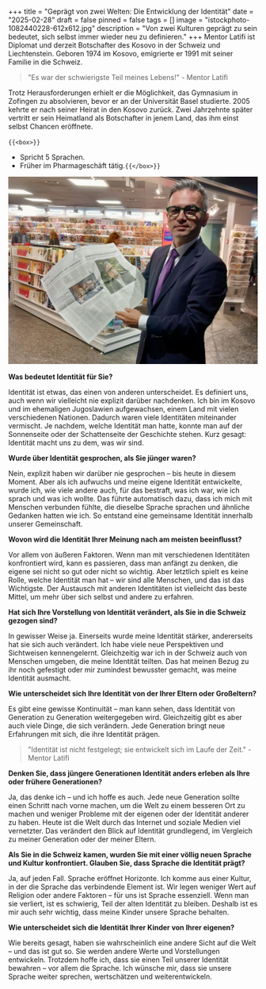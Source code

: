 +++
title = "Geprägt von zwei Welten: Die Entwicklung der Identität"
date = "2025-02-28"
draft = false
pinned = false
tags = []
image = "istockphoto-1082440228-612x612.jpg"
description = "Von zwei Kulturen geprägt zu sein bedeutet, sich selbst immer wieder neu zu definieren."
+++
Mentor Latifi ist Diplomat und derzeit Botschafter des Kosovo in der Schweiz und Liechtenstein. Geboren 1974 im Kosovo, emigrierte er 1991 mit seiner Familie in die Schweiz. 

> "Es war der schwierigste Teil meines Lebens!" - Mentor Latifi

Trotz Herausforderungen erhielt er die Möglichkeit, das Gymnasium in Zofingen zu absolvieren, bevor er an der Universität Basel studierte. 2005 kehrte er nach seiner Heirat in den Kosovo zurück. Zwei Jahrzehnte später vertritt er sein Heimatland als Botschafter in jenem Land, das ihm einst selbst Chancen eröffnete.

`{{<box>}}`

* Spricht 5 Sprachen.
* Früher im Pharmageschäft tätig.`{{</box>}}`

![Mentor Latifi mit einem Artikel über ihn im „Tages-Anzeiger“](img_4856-3-4.jpg)

**Was bedeutet Identität für Sie?**

Identität ist etwas, das einen von anderen unterscheidet. Es definiert uns, auch wenn wir vielleicht nie explizit darüber nachdenken. Ich bin im Kosovo und im ehemaligen Jugoslawien aufgewachsen, einem Land mit vielen verschiedenen Nationen. Dadurch waren viele Identitäten miteinander vermischt. Je nachdem, welche Identität man hatte, konnte man auf der Sonnenseite oder der Schattenseite der Geschichte stehen. Kurz gesagt: Identität macht uns zu dem, was wir sind.

**Wurde über Identität gesprochen, als Sie jünger waren?**

Nein, explizit haben wir darüber nie gesprochen – bis heute in diesem Moment. Aber als ich aufwuchs und meine eigene Identität entwickelte, wurde ich, wie viele andere auch, für das bestraft, was ich war, wie ich sprach und was ich wollte. Das führte automatisch dazu, dass ich mich mit Menschen verbunden fühlte, die dieselbe Sprache sprachen und ähnliche Gedanken hatten wie ich. So entstand eine gemeinsame Identität innerhalb unserer Gemeinschaft.

**Wovon wird die Identität Ihrer Meinung nach am meisten beeinflusst?**

Vor allem von äußeren Faktoren. Wenn man mit verschiedenen Identitäten konfrontiert wird, kann es passieren, dass man anfängt zu denken, die eigene sei nicht so gut oder nicht so wichtig. Aber letztlich spielt es keine Rolle, welche Identität man hat – wir sind alle Menschen, und das ist das Wichtigste. Der Austausch mit anderen Identitäten ist vielleicht das beste Mittel, um mehr über sich selbst und andere zu erfahren.

**Hat sich Ihre Vorstellung von Identität verändert, als Sie in die Schweiz gezogen sind?**

In gewisser Weise ja. Einerseits wurde meine Identität stärker, andererseits hat sie sich auch verändert. Ich habe viele neue Perspektiven und Sichtweisen kennengelernt. Gleichzeitig war ich in der Schweiz auch von Menschen umgeben, die meine Identität teilten. Das hat meinen Bezug zu ihr noch gefestigt oder mir zumindest bewusster gemacht, was meine Identität ausmacht.

**Wie unterscheidet sich Ihre Identität von der Ihrer Eltern oder Großeltern?**

Es gibt eine gewisse Kontinuität – man kann sehen, dass Identität von Generation zu Generation weitergegeben wird. Gleichzeitig gibt es aber auch viele Dinge, die sich verändern. Jede Generation bringt neue Erfahrungen mit sich, die ihre Identität prägen.

> "Identität ist nicht festgelegt; sie entwickelt sich im Laufe der Zeit." - Mentor Latifi

**Denken Sie, dass jüngere Generationen Identität anders erleben als Ihre oder frühere Generationen?**

Ja, das denke ich – und ich hoffe es auch. Jede neue Generation sollte einen Schritt nach vorne machen, um die Welt zu einem besseren Ort zu machen und weniger Probleme mit der eigenen oder der Identität anderer zu haben. Heute ist die Welt durch das Internet und soziale Medien viel vernetzter. Das verändert den Blick auf Identität grundlegend, im Vergleich zu meiner Generation oder der meiner Eltern.

**Als Sie in die Schweiz kamen, wurden Sie mit einer völlig neuen Sprache und Kultur konfrontiert. Glauben Sie, dass Sprache die Identität prägt?**

Ja, auf jeden Fall. Sprache eröffnet Horizonte. Ich komme aus einer Kultur, in der die Sprache das verbindende Element ist. Wir legen weniger Wert auf Religion oder andere Faktoren – für uns ist Sprache essenziell. Wenn man sie verliert, ist es schwierig, Teil der alten Identität zu bleiben. Deshalb ist es mir auch sehr wichtig, dass meine Kinder unsere Sprache behalten.

**Wie unterscheidet sich die Identität Ihrer Kinder von Ihrer eigenen?**

 Wie bereits gesagt, haben sie wahrscheinlich eine andere Sicht auf die Welt – und das ist gut so. Sie werden andere Werte und Vorstellungen entwickeln. Trotzdem hoffe ich, dass sie einen Teil unserer Identität bewahren – vor allem die Sprache. Ich wünsche mir, dass sie unsere Sprache weiter sprechen, wertschätzen und weiterentwickeln.